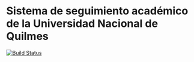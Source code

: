# Sistema de seguimiento académico de la Universidad Nacional de Quilmes

[![Build Status](https://travis-ci.org/nachoyegro/sadi-alumnos.svg?branch=master)](https://travis-ci.org/nachoyegro/sadi-alumnos)

